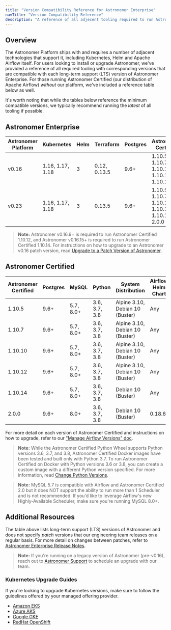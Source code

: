 ```yaml
---
title: "Version Compatibility Reference for Astronomer Enterprise"
navTitle: "Version Compatibility Reference"
description: "A reference of all adjecent tooling required to run Astronomer Enterprise and corresponding version compatibility."
---
```


## Overview

The Astronomer Platform ships with and requires a number of adjacent technologies that support it, including Kubernetes, Helm and Apache Airflow itself. For users looking to install or upgrade Astronomer, we've provided a reference of all required tooling with corresponding versions that are compatible with each long-term support (LTS) version of Astronomer Enterprise. For those running Astronomer Certified (our distribution of Apache Airflow) _without_ our platform, we've included a reference table below as well.

It's worth noting that while the tables below reference the minimum compatible versions, we typically recommend running the _latest_ of all tooling if possible.

## Astronomer Enterprise

| Astronomer Platform  | Kubernetes       | Helm | Terraform   | Postgres | Astronomer Certified                             | Python        | Astronomer CLI |
|----------------------|------------------|------|-------------|----------|--------------------------------------------------|---------------|----------------|
| v0.16                | 1.16, 1.17, 1.18 | 3    | 0.12, 0.13.5| 9.6+     | 1.10.5, 1.10.7, 1.10.10, 1.10.12, 1.10.14        | 3.6, 3.7, 3.8 | 0.16           |
| v0.23                | 1.16, 1.17, 1.18 | 3    | 0.13.5      | 9.6+     | 1.10.5, 1.10.7, 1.10.10, 1.10.12, 1.10.14, 2.0.0 | 3.6, 3.7, 3.8 | 0.23           |         

> **Note:** Astronomer v0.16.9+ is required to run Astronomer Certified 1.10.12, and Astronomer v0.16.15+ is required to run Astronomer Certified 1.10.14. For instructions on how to upgrade to an Astronomer v0.16 patch version, read [Upgrade to a Patch Version of Astronomer](https://www.astronomer.io/docs/enterprise/v0.23/manage-astronomer/upgrade-astronomer-patch).

## Astronomer Certified

| Astronomer Certified | Postgres | MySQL     | Python        | System Distribution             | Airflow Helm Chart |
| -------------------- | -------- | --------- | ------------- | ------------------------------- | ------------------ |
| 1.10.5               | 9.6+     | 5.7, 8.0+ | 3.6, 3.7, 3.8 | Alpine 3.10, Debian 10 (Buster) | Any                |
| 1.10.7               | 9.6+     | 5.7, 8.0+ | 3.6, 3.7, 3.8 | Alpine 3.10, Debian 10 (Buster) | Any                |
| 1.10.10              | 9.6+     | 5.7, 8.0+ | 3.6, 3.7, 3.8 | Alpine 3.10, Debian 10 (Buster) | Any                |
| 1.10.12              | 9.6+     | 5.7, 8.0+ | 3.6, 3.7, 3.8 | Alpine 3.10, Debian 10 (Buster) | Any                |
| 1.10.14              | 9.6+     | 5.7, 8.0+ | 3.6, 3.7, 3.8 | Debian 10 (Buster)              | Any                |
| 2.0.0                | 9.6+     | 8.0+      | 3.6, 3.7, 3.8 | Debian 10 (Buster)              | 0.18.6             |

For more detail on each version of Astronomer Certified and instructions on how to upgrade, refer to our ["Manage Airflow Versions" doc](https://www.astronomer.io/docs/enterprise/v0.23/customize-airflow/manage-airflow-versions/).

> **Note:** While the Astronomer Certified Python Wheel supports Python versions 3.6, 3.7, and 3.8, Astronomer Certified Docker images have been tested and built only with Python 3.7. To run Astronomer Certified on Docker with Python versions 3.6 or 3.8, you can create a custom image with a different Python version specified. For more information, read [Change Python Versions](/docs/enterprise/v0.23/customize-image#build-with-a-different-python-version).

> **Note:** MySQL 5.7 is compatible with Airflow and Astronomer Certified 2.0 but it does NOT support the ability to run more than 1 Scheduler and is not recommended. If you'd like to leverage Airflow's new Highly-Available Scheduler, make sure you're running MySQL 8.0+.

## Additional Resources

The table above lists long-term support (LTS) versions of Astronomer and does not specify _patch_ versions that our engineering team releases on a regular basis. For more detail on changes between patches, refer to [Astronomer Enterprise Release Notes](https://www.astronomer.io/docs/enterprise/v0.23/resources/release-notes/).

> **Note:** If you're running on a legacy version of Astronomer (pre-v0.16), reach out to [Astronomer Support](https://support.astronomer.io) to schedule an upgrade with our team.

### Kubernetes Upgrade Guides

If you're looking to upgrade Kubernetes versions, make sure to follow the guidelines offered by your managed offering provider.

- [Amazon EKS](https://docs.aws.amazon.com/eks/latest/userguide/update-cluster.html)
- [Azure AKS](https://docs.microsoft.com/en-us/azure/aks/upgrade-cluster)
- [Google GKE](https://cloud.google.com/kubernetes-engine/docs/concepts/cluster-upgrades)
- [RedHat OpenShift](https://docs.openshift.com/container-platform/4.6/updating/updating-cluster-between-minor.html)
